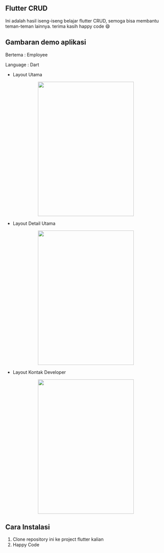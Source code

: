 ## Flutter CRUD
Ini adalah hasil iseng-iseng belajar flutter CRUD, semoga bisa membantu teman-teman lainnya. terima kasih happy code :smile:

## Gambaran demo aplikasi
<p>Bertema : Employee</p>
<p>Language : Dart</p>

* Layout Utama

<p align="center"><img src="../screenshot/1.jpg" width="300px" height="420px"></p>

* Layout Detail Utama

<p align="center"><img src="../screenshot/2.jpg" width="300px" height="420px"></p>

* Layout Kontak Developer

<p align="center"><img src="../screenshot/3.jpg" width="300px" height="420px"></p>

## Cara Instalasi
1. Clone repository ini ke project flutter kalian
2. Happy Code

